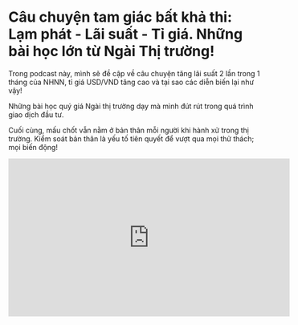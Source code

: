 # Câu chuyện tam giác bất khả thi: Lạm phát - Lãi suất - Tỉ giá. Những bài học lớn từ Ngài Thị trường!

Trong podcast này, mình sẽ đề cập về câu chuyện tăng lãi suất 2 lần trong 1 tháng của NHNN, tỉ giá USD/VND tăng cao và tại sao các diễn biến lại như vậy!

Những bài học quý giá Ngài thị trường dạy mà mình đút rút trong quá trình giao dịch đầu tư.

Cuối cùng, mấu chốt vẫn nằm ở bản thân mỗi người khi hành xử trong thị trường. Kiểm soát bản thân là yếu tố tiên quyết để vượt qua mọi thử thách; mọi biến động!

<iframe width="560" height="315" src="https://www.youtube.com/embed/D-D8I_A2O0w" title="YouTube video player" frameborder="0" allow="accelerometer; autoplay; clipboard-write; encrypted-media; gyroscope; picture-in-picture" allowfullscreen></iframe>